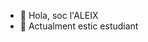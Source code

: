 - 👋 Hola, soc l'ALEIX
- 🌱 Actualment estic estudiant

<!---
ALEIX-TR/ALEIX-TR is a ✨ special ✨ repository because its `README.md` (this file) appears on your GitHub profile.
You can click the Preview link to take a look at your changes.
--->
